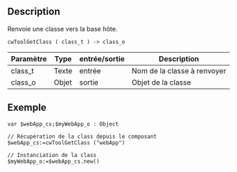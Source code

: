 ﻿<!-- cwToolGetClass ( Texte ) -> Objet -->

## Description
Renvoie une classe vers la base hôte.

```4d
cwToolGetClass ( class_t ) -> class_o
```

| Paramètre | Type  | entrée/sortie | Description |
| --------- | ----- | ------------- | ----------- |
| class_t   | Texte | entrée        | Nom de la classe à renvoyer |
| class_o   | Objet | sortie        | Objet de la classe |

## Exemple

```4d
var $webApp_cs;$myWebApp_o : Object

// Récupération de la class depuis le composant
$webApp_cs:=cwToolGetClass ("webApp")

// Instanciation de la class
$myWebApp_o:=$webApp_cs.new()
```

